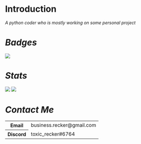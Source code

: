 <div class="center">
<h1 class="center">Introduction</h1>
<span class="center"><i>A python coder who is mostly working on some personal project<i></span>
<h1 class="center">Badges</h1>
<img src="https://komarev.com/ghpvc/?username=toxicrecker&color=blue" class="center">
<h1 class="center">Stats</h1>
<img src="https://github-readme-stats.vercel.app/api?username=toxicrecker&show_icons=true&count_private=false" class="center">
<img src="https://github-readme-stats.vercel.app/api/top-langs/?username=toxicrecker" class="center">
<h1 class="center">Contact Me</h1>
<table>
<tr><th>Email</th><td>business.recker@gmail.com</td></tr>
<tr><th>Discord</th><td>toxic_recker#6764</td></tr>
</table>
</div>

